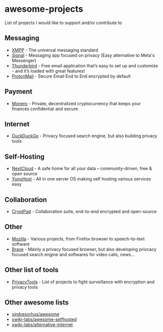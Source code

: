 # awesome-projects
List of projects I would like to support and/or contribute to

## Messaging
- [XMPP](https://github.com/xsf) - The universal messaging standard
- [Signal](https://github.com/signalapp) - Messaging app focused on privacy (Easy alternative to Meta's Messenger)
- [Thunderbird](https://www.thunderbird.net/fr/) - Free email application that’s easy to set up and customize - and it’s loaded with great features!
- [ProtonMail](https://github.com/ProtonMail) - Secure Email End to End encrypted by default

## Payment
- [Monero](https://github.com/monero-project) - Private, decentralized cryptocurrency that keeps your finances confidential and secure

## Internet
- [DuckDuckGo](https://github.com/duckduckgo) - Privacy focused search engine, but also building privacy tools

## Self-Hosting
- [NextCloud](https://github.com/nextcloud) - A safe home for all your data – community-driven, free & open source
- [YunoHost](https://github.com/YunoHost) - All in one server OS making self hosting various services easy 

## Collaboration
- [CryptPad](https://github.com/xwiki-labs) - Collaboration suite, end-to-end encrypted and open-source

## Other
- [Mozilla](https://github.com/mozilla) - Various projects, from Firefox browser to speech-to-text software
- [Brave](https://github.com/brave/) - Mainly a privacy focused browser, but also developing privcacy focused search engine and softwares for video calls, news...

## Other list of tools
- [PrivacyTools](https://www.privacytools.io/) - List of projects to fight surveillance with encryption and privacy tools

## Other awesome lists
- [sindresorhus/awesome](https://github.com/sindresorhus/awesome)
- [xwiki-labs/awesome-selfhosted](https://github.com/xwiki-labs/awesome-selfhosted)
- [xwiki-labs/alternative-internet](https://github.com/xwiki-labs/alternative-internet)
